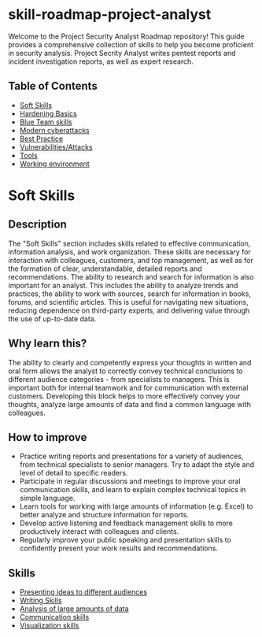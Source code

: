 # skill-roadmap-project-analyst
Welcome to the Project Security Analyst Roadmap repository! This guide provides a comprehensive collection of skills to help you become proficient in security analysis.
Project Secrity Analyst writes pentest reports and incident investigation reports, as well as expert research.

## Table of Contents

- [Soft Skills](#soft-skills)
- [Hardening Basics](#hardening-basics)
- [Blue Team skills](#blue-team-skills)
- [Modern cyberattacks](#modern-cyberattacks)
- [Best Practice](#best-practice)
- [Vulnerabilities/Attacks](#vulnerabilities/attacks)
- [Tools](#tools)
- [Working environment](#working-environment)

# Soft Skills

## Description 

The "Soft Skills" section includes skills related to effective communication, information analysis, and work organization. These skills are necessary for interaction with colleagues, customers, and top management, as well as for the formation of clear, understandable, detailed reports and recommendations. The ability to research and search for information is also important for an analyst. This includes the ability to analyze trends and practices, the ability to work with sources, search for information in books, forums, and scientific articles. This is useful for navigating new situations, reducing dependence on third-party experts, and delivering value through the use of up-to-date data.

## Why learn this?

The ability to clearly and competently express your thoughts in written and oral form allows the analyst to correctly convey technical conclusions to different audience categories - from specialists to managers. This is important both for internal teamwork and for communication with external customers. Developing this block helps to more effectively convey your thoughts, analyze large amounts of data and find a common language with colleagues.

## How to improve

- Practice writing reports and presentations for a variety of audiences, from technical specialists to senior managers. Try to adapt the style and level of detail to specific readers.
- Participate in regular discussions and meetings to improve your oral communication skills, and learn to explain complex technical topics in simple language.
- Learn tools for working with large amounts of information (e.g. Excel) to better analyze and structure information for reports.
- Develop active listening and feedback management skills to more productively interact with colleagues and clients.
- Regularly improve your public speaking and presentation skills to confidently present your work results and recommendations.

## Skills
- [Presenting ideas to different audiences](Soft%20skills/Presenting%20ideas%20to%20different%20audiences.md)
- [Writing Skills](Soft%20skills/Writing%20Skills.md)
- [Analysis of large amounts of data](Soft%20skills/Analysis%20of%20large%20amounts%20of%20data.md)
- [Communication skills](Soft%20skills/Communication%20skills.md)
- [Visualization skills](Soft%20skills/Visualization%20skills.md)
